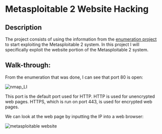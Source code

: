 <h1>Metasploitable 2 Website Hacking</h1>

<h2>Description</h2>

The project consists of using the information from the [enumeration project](https://github.com/ntieu4328/Metasploit-2-Enumeration) to start exploiting the Metasploitable 2 system. In this project I will specifically exploit the website portion of the Metasploitable 2 system.

<h2>Walk-through:</h2>

From the enumeration that was done, I can see that port 80 is open:

![nmap_LI](https://github.com/ntieu4328/Metasploitable-2-Website-Hacking/assets/156137990/ea2efe3d-e993-4d0d-be56-c34ece7b27e4)

This port is the default port used for HTTP. HTTP is used for unencrypted web pages. HTTPS, which is run on port 443, is used for encrypted web pages.

We can look at the web page by inputting the IP into a web browser:

![metasploitable website](https://github.com/ntieu4328/Metasploitable-2-Website-Hacking/assets/156137990/837fb511-bb84-4078-b85b-da9d884f63a7)
